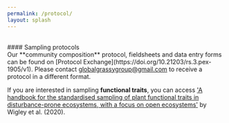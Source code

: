 ```yaml
---
permalink: /protocol/
layout: splash
---
```

<br>
#### Sampling protocols
<br>
Our **community composition** protocol, fieldsheets and data entry forms can be found on [Protocol Exchange](https://doi.org/10.21203/rs.3.pex-1905/v1). Please contact <a href="mailto:globalgrassygroup@gmail.com">globalgrassygroup@gmail.com</a> to receive a protocol in a different format.

If you are interested in sampling **functional traits**, you can access <a href="https://www.publish.csiro.au/bt/pdf/BT20048">'A handbook for the standardised sampling of plant functional traits in disturbance-prone ecosystems, with a focus on open ecosystems'</a> by Wigley et al. (2020).
